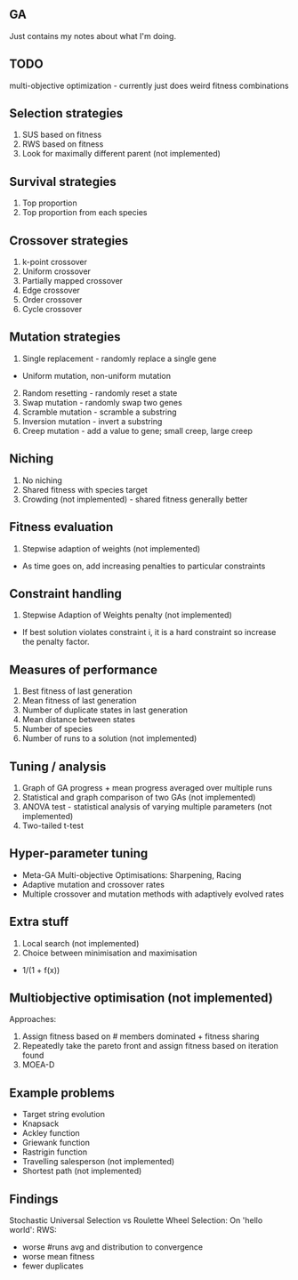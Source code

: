 ## GA

Just contains my notes about what I'm doing.

## TODO

multi-objective optimization - currently just does weird fitness combinations

## Selection strategies

1. SUS based on fitness
2. RWS based on fitness
3. Look for maximally different parent (not implemented)

## Survival strategies

1. Top proportion
2. Top proportion from each species

## Crossover strategies

1. k-point crossover
2. Uniform crossover
3. Partially mapped crossover
4. Edge crossover
5. Order crossover
6. Cycle crossover

## Mutation strategies

1. Single replacement - randomly replace a single gene

- Uniform mutation, non-uniform mutation

2. Random resetting - randomly reset a state
3. Swap mutation - randomly swap two genes
4. Scramble mutation - scramble a substring
5. Inversion mutation - invert a substring
6. Creep mutation - add a value to gene; small creep, large creep

## Niching

1. No niching
2. Shared fitness with species target
3. Crowding (not implemented) - shared fitness generally better

## Fitness evaluation

1. Stepwise adaption of weights (not implemented)

- As time goes on, add increasing penalties to particular constraints

## Constraint handling

1. Stepwise Adaption of Weights penalty (not implemented)

- If best solution violates constraint i, it is a hard constraint so increase the penalty factor.

## Measures of performance

1. Best fitness of last generation
2. Mean fitness of last generation
3. Number of duplicate states in last generation
4. Mean distance between states
5. Number of species
6. Number of runs to a solution (not implemented)

## Tuning / analysis

1. Graph of GA progress + mean progress averaged over multiple runs
2. Statistical and graph comparison of two GAs (not implemented)
3. ANOVA test - statistical analysis of varying multiple parameters (not implemented)
4. Two-tailed t-test

## Hyper-parameter tuning

- Meta-GA
  Multi-objective
  Optimisations: Sharpening, Racing
- Adaptive mutation and crossover rates
- Multiple crossover and mutation methods with adaptively evolved rates

## Extra stuff

1. Local search (not implemented)
2. Choice between minimisation and maximisation

- 1/(1 + f(x))

## Multiobjective optimisation (not implemented)

Approaches:

1. Assign fitness based on # members dominated + fitness sharing
2. Repeatedly take the pareto front and assign fitness based on iteration found
3. MOEA-D

## Example problems

- Target string evolution
- Knapsack
- Ackley function
- Griewank function
- Rastrigin function
- Travelling salesperson (not implemented)
- Shortest path (not implemented)

## Findings

Stochastic Universal Selection vs Roulette Wheel Selection:
On 'hello world':
RWS:

- worse #runs avg and distribution to convergence
- worse mean fitness
- fewer duplicates
